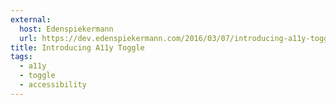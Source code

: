 ```yaml
---
external:
  host: Edenspiekermann
  url: https://dev.edenspiekermann.com/2016/03/07/introducing-a11y-toggle/
title: Introducing A11y Toggle
tags:
  - a11y
  - toggle
  - accessibility
---
```

